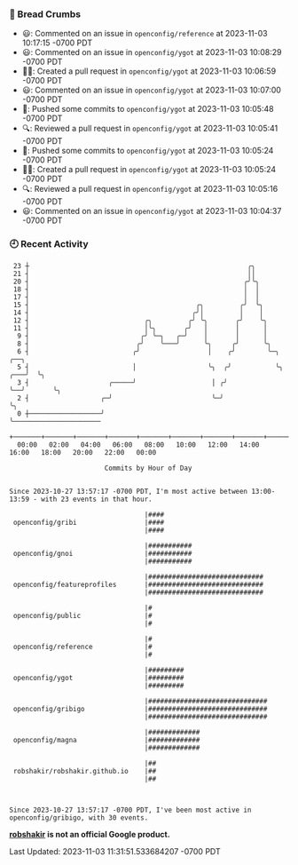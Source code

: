 ### 🍞 Bread Crumbs

 * 😃: Commented on an issue in `openconfig/reference` at 2023-11-03 10:17:15 -0700 PDT
 * 😃: Commented on an issue in `openconfig/ygot` at 2023-11-03 10:08:29 -0700 PDT
 * ✍🏼: Created a pull request in `openconfig/ygot` at 2023-11-03 10:06:59 -0700 PDT
 * 😃: Commented on an issue in `openconfig/ygot` at 2023-11-03 10:07:00 -0700 PDT
 * 🚢: Pushed some commits to `openconfig/ygot` at 2023-11-03 10:05:48 -0700 PDT
 * 🔍: Reviewed a pull request in  `openconfig/ygot` at 2023-11-03 10:05:41 -0700 PDT
 * 🚢: Pushed some commits to `openconfig/ygot` at 2023-11-03 10:05:24 -0700 PDT
 * ✍🏼: Created a pull request in `openconfig/ygot` at 2023-11-03 10:05:24 -0700 PDT
 * 🔍: Reviewed a pull request in  `openconfig/ygot` at 2023-11-03 10:05:16 -0700 PDT
 * 😃: Commented on an issue in `openconfig/ygot` at 2023-11-03 10:04:37 -0700 PDT

### 🕘 Recent Activity
```
 23 ┼                                                       ╭╮
 21 ┤                                                       ││
 20 ┤                                                      ╭╯╰╮
 18 ┤                                                      │  │
 17 ┤                                                      │  │
 15 ┤                                          ╭╮         ╭╯  ╰╮
 14 ┤                                         ╭╯│         │    │
 12 ┤                             ╭╮         ╭╯ ╰╮       ╭╯    ╰╮
 11 ┤                             │╰╮       ╭╯   │       │      │
  9 ┤                            ╭╯ ╰─╮   ╭─╯    │       │      │
  8 ┤                           ╭╯    ╰───╯      ╰╮     ╭╯      ╰╮
  6 ┤                          ╭╯                 │    ╭╯        ╰─╮       ╭──╮
  5 ┤                          │                  ╰╮  ╭╯           ╰╮  ╭───╯  ╰╮
  3 ┤                    ╭─────╯                   │ ╭╯             ╰──╯       ╰╮
  2 ┤                  ╭─╯                         ╰─╯                          ╰╮
  0 ┼──────────────────╯                                                         ╰──────────────────────
    +───────+───────+───────+───────+───────+───────+───────+───────+───────+───────+───────+───────+────
  00:00   02:00   04:00   06:00   08:00   10:00   12:00   14:00   16:00   18:00   20:00   22:00   00:00   

						Commits by Hour of Day


Since 2023-10-27 13:57:17 -0700 PDT, I'm most active between 13:00-13:59 - with 23 events in that hour.

```



```
                                  |####
 openconfig/gribi                 |####
                                  |####

                                  |###########
 openconfig/gnoi                  |###########
                                  |###########

                                  |#############################
 openconfig/featureprofiles       |#############################
                                  |#############################

                                  |#
 openconfig/public                |#
                                  |#

                                  |#
 openconfig/reference             |#
                                  |#

                                  |#########
 openconfig/ygot                  |#########
                                  |#########

                                  |##############################
 openconfig/gribigo               |##############################
                                  |##############################

                                  |#############
 openconfig/magna                 |#############
                                  |#############

                                  |##
 robshakir/robshakir.github.io    |##
                                  |##



Since 2023-10-27 13:57:17 -0700 PDT, I've been most active in openconfig/gribigo, with 30 events.

```
**[robshakir](mailto:robjs@google.com) is not an official Google product.**  


Last Updated: 2023-11-03 11:31:51.533684207 -0700 PDT
